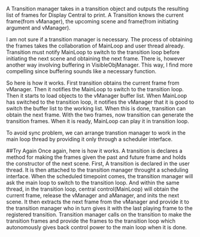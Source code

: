 A Transition manager takes in a transition object and outputs the resulting list of frames for Display Central to print. A Transition knows the current frame(from vManager), the upcoming scene and frame(from initiating argument and vManager). 

I am not sure if a transition manager is necessary. The process of obtaining the frames takes the collaboration of MainLoop and user thread already. Transition must notify MainLoop to switch to the transition loop before initiating the next scene and obtaining the next frame. There is, however another way involving buffering in VisibleObjManager. This way, I find more compelling since buffering sounds like a necessary function. 

So here is how it works. First transition obtains the current frame from vManager. Then it notifies the MainLoop to switch to the transition loop. Then it starts to load objects to the vManager buffer list. When MainLoop has switched to the transition loop, it notifies the vManager that it is good to switch the buffer list to the working list. When this is done, transition can obtain the next frame. 
With the two frames, now transition can generate the transition frames. When it is ready, MainLoop can play it in transition loop. 

To avoid sync problem, we can arrange transtion manager to work in the main loop thread by providing it only through a scheduler interface. 

##Try Again
Once again, here is how it works. A transition is declares a method for making the frames given the past and future frame and holds the constructor of the next scene. First, A transition is declared in the user thread. It is then attached to the transition manager throught a scheduling interface. When the scheduled timepoint comes, the transition manager will ask the main loop to switch to the transition loop. And within the same thread, in the transition loop, central control(MainLoop) will obtain the current frame, release the vManager and aManager, and inits the next scene. It then extracts the next frame from the vManager and provide it to the transition manager who in turn gives it with the last playing frame to the registered transition. Transition manager calls on the transition to make the transition frames and provide the frames to the transition loop which autonomously gives back control power to the main loop when it is done. 

